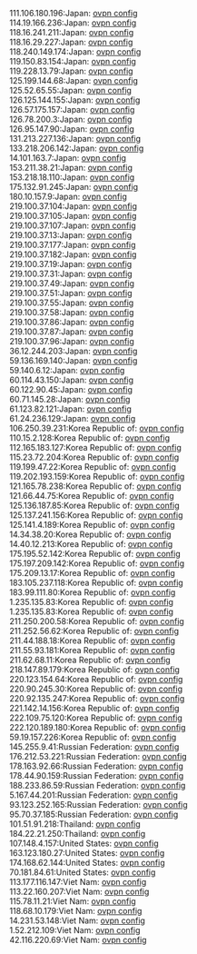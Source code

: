 111.106.180.196:Japan: [ovpn config](vpn/111_106_180_196.ovpn)  
114.19.166.236:Japan: [ovpn config](vpn/114_19_166_236.ovpn)  
118.16.241.211:Japan: [ovpn config](vpn/118_16_241_211.ovpn)  
118.16.29.227:Japan: [ovpn config](vpn/118_16_29_227.ovpn)  
118.240.149.174:Japan: [ovpn config](vpn/118_240_149_174.ovpn)  
119.150.83.154:Japan: [ovpn config](vpn/119_150_83_154.ovpn)  
119.228.13.79:Japan: [ovpn config](vpn/119_228_13_79.ovpn)  
125.199.144.68:Japan: [ovpn config](vpn/125_199_144_68.ovpn)  
125.52.65.55:Japan: [ovpn config](vpn/125_52_65_55.ovpn)  
126.125.144.155:Japan: [ovpn config](vpn/126_125_144_155.ovpn)  
126.57.175.157:Japan: [ovpn config](vpn/126_57_175_157.ovpn)  
126.78.200.3:Japan: [ovpn config](vpn/126_78_200_3.ovpn)  
126.95.147.90:Japan: [ovpn config](vpn/126_95_147_90.ovpn)  
131.213.227.136:Japan: [ovpn config](vpn/131_213_227_136.ovpn)  
133.218.206.142:Japan: [ovpn config](vpn/133_218_206_142.ovpn)  
14.101.163.7:Japan: [ovpn config](vpn/14_101_163_7.ovpn)  
153.211.38.21:Japan: [ovpn config](vpn/153_211_38_21.ovpn)  
153.218.18.110:Japan: [ovpn config](vpn/153_218_18_110.ovpn)  
175.132.91.245:Japan: [ovpn config](vpn/175_132_91_245.ovpn)  
180.10.157.9:Japan: [ovpn config](vpn/180_10_157_9.ovpn)  
219.100.37.104:Japan: [ovpn config](vpn/219_100_37_104.ovpn)  
219.100.37.105:Japan: [ovpn config](vpn/219_100_37_105.ovpn)  
219.100.37.107:Japan: [ovpn config](vpn/219_100_37_107.ovpn)  
219.100.37.13:Japan: [ovpn config](vpn/219_100_37_13.ovpn)  
219.100.37.177:Japan: [ovpn config](vpn/219_100_37_177.ovpn)  
219.100.37.182:Japan: [ovpn config](vpn/219_100_37_182.ovpn)  
219.100.37.19:Japan: [ovpn config](vpn/219_100_37_19.ovpn)  
219.100.37.31:Japan: [ovpn config](vpn/219_100_37_31.ovpn)  
219.100.37.49:Japan: [ovpn config](vpn/219_100_37_49.ovpn)  
219.100.37.51:Japan: [ovpn config](vpn/219_100_37_51.ovpn)  
219.100.37.55:Japan: [ovpn config](vpn/219_100_37_55.ovpn)  
219.100.37.58:Japan: [ovpn config](vpn/219_100_37_58.ovpn)  
219.100.37.86:Japan: [ovpn config](vpn/219_100_37_86.ovpn)  
219.100.37.87:Japan: [ovpn config](vpn/219_100_37_87.ovpn)  
219.100.37.96:Japan: [ovpn config](vpn/219_100_37_96.ovpn)  
36.12.244.203:Japan: [ovpn config](vpn/36_12_244_203.ovpn)  
59.136.169.140:Japan: [ovpn config](vpn/59_136_169_140.ovpn)  
59.140.6.12:Japan: [ovpn config](vpn/59_140_6_12.ovpn)  
60.114.43.150:Japan: [ovpn config](vpn/60_114_43_150.ovpn)  
60.122.90.45:Japan: [ovpn config](vpn/60_122_90_45.ovpn)  
60.71.145.28:Japan: [ovpn config](vpn/60_71_145_28.ovpn)  
61.123.82.121:Japan: [ovpn config](vpn/61_123_82_121.ovpn)  
61.24.236.129:Japan: [ovpn config](vpn/61_24_236_129.ovpn)  
106.250.39.231:Korea Republic of: [ovpn config](vpn/106_250_39_231.ovpn)  
110.15.2.128:Korea Republic of: [ovpn config](vpn/110_15_2_128.ovpn)  
112.165.183.127:Korea Republic of: [ovpn config](vpn/112_165_183_127.ovpn)  
115.23.72.204:Korea Republic of: [ovpn config](vpn/115_23_72_204.ovpn)  
119.199.47.22:Korea Republic of: [ovpn config](vpn/119_199_47_22.ovpn)  
119.202.193.159:Korea Republic of: [ovpn config](vpn/119_202_193_159.ovpn)  
121.165.78.238:Korea Republic of: [ovpn config](vpn/121_165_78_238.ovpn)  
121.66.44.75:Korea Republic of: [ovpn config](vpn/121_66_44_75.ovpn)  
125.136.187.85:Korea Republic of: [ovpn config](vpn/125_136_187_85.ovpn)  
125.137.241.156:Korea Republic of: [ovpn config](vpn/125_137_241_156.ovpn)  
125.141.4.189:Korea Republic of: [ovpn config](vpn/125_141_4_189.ovpn)  
14.34.38.20:Korea Republic of: [ovpn config](vpn/14_34_38_20.ovpn)  
14.40.12.213:Korea Republic of: [ovpn config](vpn/14_40_12_213.ovpn)  
175.195.52.142:Korea Republic of: [ovpn config](vpn/175_195_52_142.ovpn)  
175.197.209.142:Korea Republic of: [ovpn config](vpn/175_197_209_142.ovpn)  
175.209.13.17:Korea Republic of: [ovpn config](vpn/175_209_13_17.ovpn)  
183.105.237.118:Korea Republic of: [ovpn config](vpn/183_105_237_118.ovpn)  
183.99.111.80:Korea Republic of: [ovpn config](vpn/183_99_111_80.ovpn)  
1.235.135.83:Korea Republic of: [ovpn config](vpn/1_235_135_83.ovpn)  
1.235.135.83:Korea Republic of: [ovpn config](vpn/1_235_135_83.ovpn)  
211.250.200.58:Korea Republic of: [ovpn config](vpn/211_250_200_58.ovpn)  
211.252.56.62:Korea Republic of: [ovpn config](vpn/211_252_56_62.ovpn)  
211.44.188.18:Korea Republic of: [ovpn config](vpn/211_44_188_18.ovpn)  
211.55.93.181:Korea Republic of: [ovpn config](vpn/211_55_93_181.ovpn)  
211.62.68.11:Korea Republic of: [ovpn config](vpn/211_62_68_11.ovpn)  
218.147.89.179:Korea Republic of: [ovpn config](vpn/218_147_89_179.ovpn)  
220.123.154.64:Korea Republic of: [ovpn config](vpn/220_123_154_64.ovpn)  
220.90.245.30:Korea Republic of: [ovpn config](vpn/220_90_245_30.ovpn)  
220.92.135.247:Korea Republic of: [ovpn config](vpn/220_92_135_247.ovpn)  
221.142.14.156:Korea Republic of: [ovpn config](vpn/221_142_14_156.ovpn)  
222.109.75.120:Korea Republic of: [ovpn config](vpn/222_109_75_120.ovpn)  
222.120.189.180:Korea Republic of: [ovpn config](vpn/222_120_189_180.ovpn)  
59.19.157.226:Korea Republic of: [ovpn config](vpn/59_19_157_226.ovpn)  
145.255.9.41:Russian Federation: [ovpn config](vpn/145_255_9_41.ovpn)  
176.212.53.221:Russian Federation: [ovpn config](vpn/176_212_53_221.ovpn)  
178.163.92.66:Russian Federation: [ovpn config](vpn/178_163_92_66.ovpn)  
178.44.90.159:Russian Federation: [ovpn config](vpn/178_44_90_159.ovpn)  
188.233.86.59:Russian Federation: [ovpn config](vpn/188_233_86_59.ovpn)  
5.167.44.201:Russian Federation: [ovpn config](vpn/5_167_44_201.ovpn)  
93.123.252.165:Russian Federation: [ovpn config](vpn/93_123_252_165.ovpn)  
95.70.37.185:Russian Federation: [ovpn config](vpn/95_70_37_185.ovpn)  
101.51.91.218:Thailand: [ovpn config](vpn/101_51_91_218.ovpn)  
184.22.21.250:Thailand: [ovpn config](vpn/184_22_21_250.ovpn)  
107.148.4.157:United States: [ovpn config](vpn/107_148_4_157.ovpn)  
163.123.180.27:United States: [ovpn config](vpn/163_123_180_27.ovpn)  
174.168.62.144:United States: [ovpn config](vpn/174_168_62_144.ovpn)  
70.181.84.61:United States: [ovpn config](vpn/70_181_84_61.ovpn)  
113.177.116.147:Viet Nam: [ovpn config](vpn/113_177_116_147.ovpn)  
113.22.160.207:Viet Nam: [ovpn config](vpn/113_22_160_207.ovpn)  
115.78.11.21:Viet Nam: [ovpn config](vpn/115_78_11_21.ovpn)  
118.68.10.179:Viet Nam: [ovpn config](vpn/118_68_10_179.ovpn)  
14.231.53.148:Viet Nam: [ovpn config](vpn/14_231_53_148.ovpn)  
1.52.212.109:Viet Nam: [ovpn config](vpn/1_52_212_109.ovpn)  
42.116.220.69:Viet Nam: [ovpn config](vpn/42_116_220_69.ovpn)  
